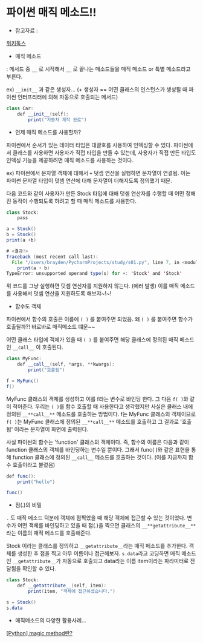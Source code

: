 # 파이썬 매직 메소드!!

- 참고자료 :

[위키독스](https://wikidocs.net/83755)

- 매직 메소드

: 메서드 중 `__` 로 시작해서 `__` 로 끝나는 매소드들을 매직 메소드 or 특별 메소드라고 부른다.

ex) `__init__` 과 같은 생성자... (+ 생성자 == 어떤 클래스의 인스턴스가 생성될 때 파이썬 인터프리터에 의해 자동으로 호출되는 메서드)

```java
class Car:
    def __init__(self):
        print("자동차 제작 완료")
```

- 언제 매직 메소드를 사용할까?

파이썬에서 순서가 있는 데이터 타입은 대괄호를 사용하여 인덱싱할 수 있다. 파이썬에서 클래스를 사용하면 사용자가 직접 타입을 만들 수 있는데, 사용자가 직접 만든 타입도 인덱싱 기능을 제공하려면 매직 메소드를 사용하는 것이다.

ex) 파이썬에서 문자열 객체에 대해서  `+` 덧셈 연산을 실행하면 문자열이 연결됨. 이는 파이썬 문자열 타입이 덧셈 연산에 대해 문자열이 더해지도록 정의했기 때문.

다음 코드와 같이 사용자가 만든 Stock 타입에 대해 덧셈 연산자를 수행할 때 어떤 정해진 동작이 수행되도록 하려고 할 때 매직 메소드를 사용한다.

```java
class Stock:
    pass 

a = Stock()
b = Stock()
print(a +b)

# <결과!>
Traceback (most recent call last):
  File "/Users/brayden/PycharmProjects/study/s01.py", line 7, in <module>
    print(a + b)
TypeError: unsupported operand type(s) for +: 'Stock' and 'Stock'
```

위 코드를 그냥 실행하면 덧셈 연산자를 지원하지 않는다. (에러 발생) 이를 매직 메소드를 사용해서 덧셈 연산을 지원하도록 해보쟈~!~!

- 함수도 객체

파이썬에서 함수의 호출은 이름에 `( )` 를 붙여주면 되었음. 왜 `( )` 를 붙여주면 함수가 호출될까?! 바로바로 매직메소드 떄문~~

어떤 클래스 타입에 객체가 있을 때 `( )` 를 붙여주면 해당 클래스에 정의된 매직 메소드인 `__call__` 이 호출된다.

```java
class MyFunc:
    def __call__(self, *args, **kwargs):
        print("호출됨")

f = MyFunc()
f()
```

MyFunc 클래스의 객체를 생성하고 이를 f라는 변수로 바인딩 한다. 그 다음 `f( )`와 같이 적어준다. 우리는 `( )`를 함수 호출할 때 사용한다고 생각했지만 사실은 클래스 내에 정의된 `__**call__**` 메소드를 호출하는 방법이다. f는 MyFunc 클래스의 객체이므로 `f( )`는 MyFunc 클래스에 정의된 `__**call__**` 메소드를 호출하고 그 결과로 '호출됨' 이라는 문자열이 화면에 출력된다.

사실 파이썬의 함수는 'function' 클래스의 객체이다. 즉, 함수의 이름은 다음과 같이 function 클래스의 객체를 바인딩하는 변수일 뿐이다. 그래서 func( )와 같은 표현을 통해 function 클래스에 정의된 `__call__` 메소드를 호출하는 것이다. (이를 지금까지 함수 호출이라고 불렀음)

```java
def func():
    print("hello")

func()
```

- 점(.)의 비밀

`.` 도 매직 메소드 덕분에 객체에 점찍었을 때 해당 객체에 접근할 수 있는 것이었다. 변수가 어떤 객체를 바인딩하고 있을 때 점(.)을 찍으면 클래스의 `__**getattribute__**` 라는 이름의 매직 메소드를 호출해준다.

Stock 이라는 클래스를 정의하고 `__getattribute__`라는 매직 메소드를 추가한다. 객체를 생성한 후 점을 찍고 아무 이름이나 접근해보자. `s.data`라고 코딩하면 매직 메소드인 `__getattribute__`가 자동으로 호출되고 data라는 이름 item이라는 파라미터로 전달됨을 확인할 수 있다.

```java
class Stock:
    def __getattribute__(self, item):
        print(item, "객체에 접근하셨습니다.")

s = Stock()
s.data
```

- 매직메소드의 다양한 활용사례...

[[Python] magic method란?](https://velog.io/@hyeseong-dev/Python-magic-method%EB%9E%80)
